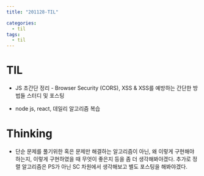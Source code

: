 ```yaml
---
title: "201128-TIL"

categories:
  - til
tags:
  - til
---
```

# TIL
 - JS 초간단 정리 - Browser Security (CORS), XSS & XSS를 예방하는 간단한 방법들 스터디 및 포스팅

 - node js, react, 데일리 알고리즘 복습

 

# Thinking
 - 단순 문제를 풀기위한 혹은 문제만 해결하는 알고리즘이 아닌, 왜 이렇게 구현해야하는지, 이렇게 구현하였을 때 무엇이 좋은지 등을 좀 더 생각해봐야겠다. 추가로 정렬 알고리즘은 PS가 아닌 SC 차원에서 생각해보고 별도 포스팅을 해봐야겠다.